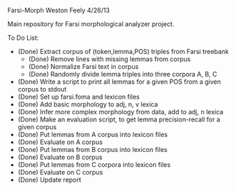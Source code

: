Farsi-Morph
Weston Feely
4/26/13

Main repository for Farsi morphological analyzer project.

To Do List:
- (Done) Extract corpus of (token,lemma,POS) triples from Farsi treebank
	- (Done) Remove lines with missing lemmas from corpus
	- (Done) Normalize Farsi text in corpus
	- (Done) Randomly divide lemma triples into three corpora A, B, C
- (Done) Write a script to print all lemmas for a given POS from a given corpus to stdout
- (Done) Set up farsi.foma and lexicon files
- (Done) Add basic morphology to adj, n, v lexica
- (Done) Infer more complex morphology from data, add to adj, n lexica
- (Done) Make an evaluation script, to get lemma precision-recall for a given corpus
- (Done) Put lemmas from A corpus into lexicon files
- (Done) Evaluate on A corpus
- (Done) Put lemmas from B corpus into lexicon files
- (Done) Evaluate on B corpus
- (Done) Put lemmas from C corpora into lexicon files
- (Done) Evaluate on C corpus
- (Done) Update report
